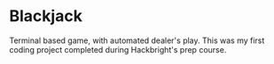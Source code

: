 # Blackjack
Terminal based game, with automated dealer's play. This was my first coding project completed during Hackbright's prep course.
